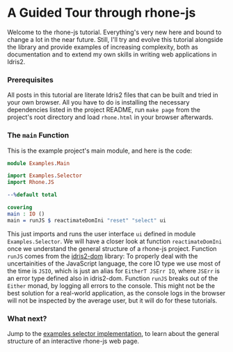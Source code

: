 # A Guided Tour through rhone-js

Welcome to the rhone-js tutorial. Everything's very new here and
bound to change a lot in the near future. Still, I'll try and evolve
this tutorial alongside the library and provide examples of
increasing complexity, both as documentation and to extend
my own skills in writing web applications in Idris2.

### Prerequisites

All posts in this tutorial are literate Idris2 files that
can be built and tried in your own browser. All you have to do
is installing the necessary dependencies listed in the project
README, run `make page` from the project's root directory and
load `rhone.html` in your browser afterwards.

### The `main` Function

This is the example project's main module, and here is
the code:

```idris
module Examples.Main

import Examples.Selector
import Rhone.JS

--%default total

covering
main : IO ()
main = runJS $ reactimateDomIni "reset" "select" ui
```

This just imports and runs the user interface `ui` defined in module
`Examples.Selector`. We will have a closer
look at function `reactimateDomIni` once we understand the general
structure of a rhone-js project. Function `runJS` comes from
the [idris2-dom](https://github.com/stefan-hoeck/idris2-dom)
library: To properly deal with the uncertainities of the
JavaScript language, the core IO type we use most of the time
is `JSIO`, which is just an alias for `EitherT JSErr IO`, where
`JSErr` is an error type defined also in idris2-dom.
Function `runJS` breaks out of the `Either` monad, by logging
all errors to the console. This might not be the best solution for a
real-world application, as the console logs in the browser
will not be inspected by the average user, but it will do
for these tutorials.

### What next?

Jump to the [examples selector implementation](Selector.md), to learn about the
general structure of an interactive rhone-js web page.
